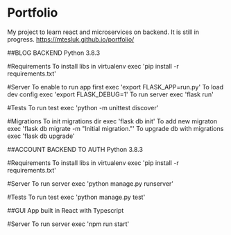 # Portfolio

My project to learn react and microservices on backend. It is still in progress.
https://mtesluk.github.io/portfolio/

##BLOG BACKEND
Python 3.8.3

#Requirements
To install libs in virtualenv exec 'pip install -r requirements.txt'

#Server
To enable to run app first exec 'export FLASK_APP=run.py'
To load dev config exec 'export FLASK_DEBUG=1'
To run server exec 'flask run'

#Tests
To run test exec 'python -m unittest discover'

#Migrations
To init migrations dir exec 'flask db init'
To add new migraton exec 'flask db migrate -m "Initial migration."'
To upgrade db with migrations exec 'flask db upgrade'


##ACCOUNT BACKEND TO AUTH
Python 3.8.3

#Requirements
To install libs in virtualenv exec 'pip install -r requirements.txt'

#Server
To run server exec 'python manage.py runserver'

#Tests
To run test exec 'python manage.py test'


##GUI
App built in React with Typescript

#Server
To run server exec 'npm run start'
